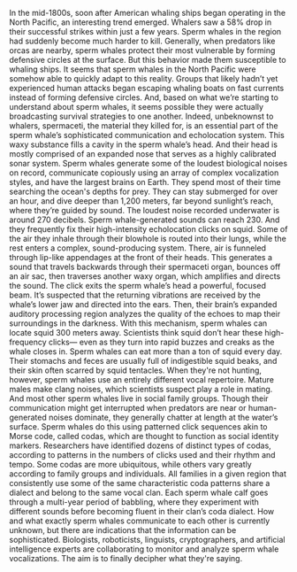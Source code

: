 In the mid-1800s, soon after American whaling ships began operating in the North Pacific, an interesting trend emerged. Whalers saw a 58% drop in their successful strikes within just a few years. Sperm whales in the region had suddenly become much harder to kill. Generally, when predators like orcas are nearby, sperm whales protect their most vulnerable by forming defensive circles at the surface. But this behavior made them susceptible to whaling ships. It seems that sperm whales in the North Pacific were somehow able to quickly adapt to this reality. Groups that likely hadn’t yet experienced human attacks began escaping whaling boats on fast currents instead of forming defensive circles. And, based on what we’re starting to understand about sperm whales, it seems possible they were actually broadcasting survival strategies to one another. Indeed, unbeknownst to whalers, spermaceti, the material they killed for, is an essential part of the sperm whale’s sophisticated communication and echolocation system. This waxy substance fills a cavity in the sperm whale’s head. And their head is mostly comprised of an expanded nose that serves as a highly calibrated sonar system. Sperm whales generate some of the loudest biological noises on record, communicate copiously using an array of complex vocalization styles, and have the largest brains on Earth. They spend most of their time searching the ocean's depths for prey. They can stay submerged for over an hour, and dive deeper than 1,200 meters, far beyond sunlight’s reach, where they’re guided by sound. The loudest noise recorded underwater is around 270 decibels. Sperm whale-generated sounds can reach 230. And they frequently fix their high-intensity echolocation clicks on squid. Some of the air they inhale through their blowhole is routed into their lungs, while the rest enters a complex, sound-producing system. There, air is funneled through lip-like appendages at the front of their heads. This generates a sound that travels backwards through their spermaceti organ, bounces off an air sac, then traverses another waxy organ, which amplifies and directs the sound. The click exits the sperm whale’s head a powerful, focused beam. It’s suspected that the returning vibrations are received by the whale’s lower jaw and directed into the ears. Then, their brain’s expanded auditory processing region analyzes the quality of the echoes to map their surroundings in the darkness. With this mechanism, sperm whales can locate squid 300 meters away. Scientists think squid don’t hear these high-frequency clicks— even as they turn into rapid buzzes and creaks as the whale closes in. Sperm whales can eat more than a ton of squid every day. Their stomachs and feces are usually full of indigestible squid beaks, and their skin often scarred by squid tentacles. When they're not hunting, however, sperm whales use an entirely different vocal repertoire. Mature males make clang noises, which scientists suspect play a role in mating. And most other sperm whales live in social family groups. Though their communication might get interrupted when predators are near or human-generated noises dominate, they generally chatter at length at the water’s surface. Sperm whales do this using patterned click sequences akin to Morse code, called codas, which are thought to function as social identity markers. Researchers have identified dozens of distinct types of codas, according to patterns in the numbers of clicks used and their rhythm and tempo. Some codas are more ubiquitous, while others vary greatly according to family groups and individuals. All families in a given region that consistently use some of the same characteristic coda patterns share a dialect and belong to the same vocal clan. Each sperm whale calf goes through a multi-year period of babbling, where they experiment with different sounds before becoming fluent in their clan’s coda dialect. How and what exactly sperm whales communicate to each other is currently unknown, but there are indications that the information can be sophisticated. Biologists, roboticists, linguists, cryptographers, and artificial intelligence experts are collaborating to monitor and analyze sperm whale vocalizations. The aim is to finally decipher what they're saying. 
